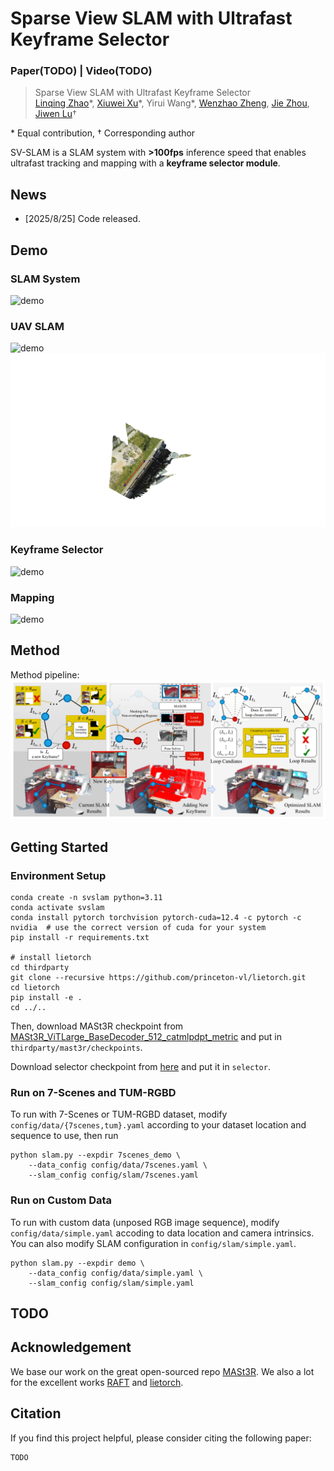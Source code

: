 # Sparse View SLAM with Ultrafast Keyframe Selector
### Paper(TODO) | Video(TODO)

> Sparse View SLAM with Ultrafast Keyframe Selector  
> [Linqing Zhao](https://scholar.google.com/citations?user=ypxt5UEAAAAJ&hl=zh-CN&oi=ao)\*, [Xiuwei Xu](https://xuxw98.github.io/)\*, Yirui Wang\*, [Wenzhao Zheng](https://wzzheng.net/), [Jie Zhou](https://scholar.google.com/citations?user=6a79aPwAAAAJ&hl=en&authuser=1), [Jiwen Lu](http://ivg.au.tsinghua.edu.cn/Jiwen_Lu/)†

\* Equal contribution, † Corresponding author

SV-SLAM is a SLAM system with <b>>100fps</b> inference speed that enables ultrafast tracking and mapping with a <b>keyframe selector module</b>.

## News
- [2025/8/25] Code released.

## Demo

### SLAM System
![demo](./assets/slam_demo.gif)

### UAV SLAM 
![demo](./assets/demo1.gif)
![demo](./assets/demo2.gif)

### Keyframe Selector

![demo](./assets/selector_demo.gif)

### Mapping

![demo](./assets/reconstruction_demo.gif)

## Method

Method pipeline:
![pipeline](./assets/pipeline.png)

## Getting Started

### Environment Setup
```shell
conda create -n svslam python=3.11
conda activate svslam 
conda install pytorch torchvision pytorch-cuda=12.4 -c pytorch -c nvidia  # use the correct version of cuda for your system
pip install -r requirements.txt

# install lietorch
cd thirdparty
git clone --recursive https://github.com/princeton-vl/lietorch.git
cd lietorch
pip install -e .
cd ../..
```
Then, download MASt3R checkpoint from [MASt3R_ViTLarge_BaseDecoder_512_catmlpdpt_metric](https://download.europe.naverlabs.com/ComputerVision/MASt3R/MASt3R_ViTLarge_BaseDecoder_512_catmlpdpt_metric.pth) and put in `thirdparty/mast3r/checkpoints`.

Download selector checkpoint from [here](https://drive.google.com/drive/folders/1_Ne0lPMglyF2q1LdWYAGT2I69di-VNbi?usp=drive_link) and put it in `selector`.

### Run on 7-Scenes and TUM-RGBD

To run with 7-Scenes or TUM-RGBD dataset, modify `config/data/{7scenes,tum}.yaml` according to your dataset location and sequence to use, then run

```shell
python slam.py --expdir 7scenes_demo \
    --data_config config/data/7scenes.yaml \
    --slam_config config/slam/7scenes.yaml
```

### Run on Custom Data

To run with custom data (unposed RGB image sequence), modify `config/data/simple.yaml` accoding to data location and camera intrinsics. You can also modify SLAM configuration in `config/slam/simple.yaml`.
```shell
python slam.py --expdir demo \
    --data_config config/data/simple.yaml \
    --slam_config config/slam/simple.yaml
```

## TODO

## Acknowledgement

We base our work on the great open-sourced repo [MASt3R](https://github.com/naver/mast3r). We also a lot for the excellent works [RAFT](https://github.com/princeton-vl/RAFT) and [lietorch](https://github.com/princeton-vl/lietorch).

## Citation

If you find this project helpful, please consider citing the following paper:
```
TODO
```
